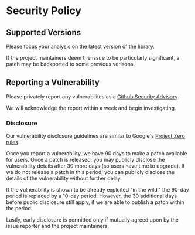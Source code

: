 # Security Policy

## Supported Versions

Please focus your analysis on the [latest](https://github.com/Xanthic/cache-api/releases/latest) version of the library.

If the project maintainers deem the issue to be particularly significant, a patch may be backported to some previous verisons.


## Reporting a Vulnerability

Please privately report any vulnerabilites as a [Github Security Advisory](https://github.com/Xanthic/cache-api/security/advisories/new).

We will acknowledge the report within a week and begin investigating.

### Disclosure

Our vulnerability disclosure guidelines are similar to Google's [Project Zero rules](https://googleprojectzero.blogspot.com/p/vulnerability-disclosure-policy.html).

Once you report a vulnerability, we have 90 days to make a patch available for users.
Once a patch is released, you may publicly disclose the vulnerability details after 30 more days (so users have time to upgrade).
If we do not release a patch in this period, you can publicly disclose the details of the vulnerability without further delay.

If the vulnerability is shown to be already exploited "in the wild," the 90-day period is replaced by a 10-day period.
However, the 30 additional days before public disclosure still apply, if we are able to publish a patch within the period.

Lastly, early disclosure is permitted only if mutually agreed upon by the issue reporter and the project maintainers.
